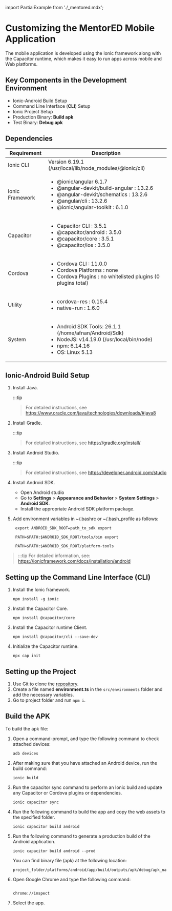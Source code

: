 import PartialExample from './_mentored.mdx';

# Customizing the MentorED Mobile Application

The <PartialExample mentored /> mobile application is developed using the Ionic framework along with the Capacitor runtime, which makes it easy to run apps across mobile and Web platforms.  

## Key Components in the Development Environment 

- Ionic-Android Build Setup
- Command Line Interface (<b>CLI</b>) Setup
- Ionic Project Setup
- Production Binary: <b>Build apk </b>
- Test Binary: <b>Debug apk</b>

## Dependencies

| Requirement         | Description    |
|--------------|-----------|
| Ionic CLI | Version 6.19.1 (/usr/local/lib/node_modules/@ionic/cli) |
| Ionic Framework | <ul><li>@ionic/angular 6.1.7 </li> <li>@angular-devkit/build-angular : 13.2.6 </li><li> @angular-devkit/schematics : 13.2.6 </li><li>@angular/cli : 13.2.6 </li><li> @ionic/angular-toolkit : 6.1.0 </li></ul> |
| Capacitor | <ul><li>Capacitor CLI : 3.5.1 </li><li>@capacitor/android : 3.5.0 </li><li>@capacitor/core : 3.5.1 </li><li>@capacitor/ios : 3.5.0</li></ul>
| Cordova | <ul><li>Cordova CLI : 11.0.0</li><li>Cordova Platforms : none</li><li>Cordova Plugins : no whitelisted plugins (0 plugins total)</li></ul>
| Utility | <ul><li>cordova-res : 0.15.4</li><li>native-run : 1.6.0</li></ul>
| System | <ul><li>Android SDK Tools: 26.1.1 (/home/afnan/Android/Sdk) </li><li>NodeJS: v14.19.0 (/usr/local/bin/node) </li><li>npm: 6.14.16 </li><li>OS: Linux 5.13</li></ul>

## Ionic-Android Build Setup

1. Install Java. 

   :::tip
   > For detailed instructions, see https://www.oracle.com/java/technologies/downloads/#java8

2. Install Gradle. 

   :::tip
   > For detailed instructions, see https://gradle.org/install/

3. Install Android Studio. 

   :::tip
   > For detailed instructions, see https://developer.android.com/studio 

4. Install Android SDK.

    - Open Android studio 
    - Go to **Settings** > **Appearance and Behavior** > **System Settings** > **Android SDK**.
    - Install the appropriate Android SDK platform package.

5. Add environment variables in ~/.bashrc or ~/.bash_profile as follows:

    ```
     export ANDROID_SDK_ROOT=path_to_sdk export 

     PATH=$PATH:$ANDROID_SDK_ROOT/tools/bin export 

     PATH=$PATH:$ANDROID_SDK_ROOT/platform-tools

    ```

> :::tip
> For detailed information, see: https://ionicframework.com/docs/installation/android

## Setting up the Command Line Interface (CLI)

1. Install the Ionic framework.
    ```
    npm install -g ionic
    ```
2. Install the Capacitor Core.

    ```
    npm install @capacitor/core
    ```
3. Install the Capacitor runtime Client.

    ```
    npm install @capacitor/cli --save-dev 
    ```
4. Initialize the Capacitor runtime.
    ```
    npx cap init
    ```

## Setting up the Project

1. Use Git to clone the [repository](https://github.com/ELEVATE-Prjoect/mentoring-mobile-app.git).
2. Create a file named **environment.ts** in the  `src/environments` folder and add the necessary variables.
3. Go to project folder and run `npm i`.

## Build the APK

To build the apk file:

1. Open a command-prompt, and type the following command to check attached devices:  

    ```
    adb devices

    ```    
2. After making sure that you have attached an Android device, run the build command:

    ```
    ionic build

    ```

3. Run the capacitor sync command to perform an Ionic build and update any Capacitor or Cordova plugins or dependencies.  

    ```
    ionic capacitor sync

    ```

4. Run the following command to build the app and copy the web assets to the specified folder.

    ```
    ionic capacitor build android

    ```

5. Run the following command to generate a production build of the Android application.

    ```
    ionic capacitor build android --prod
    
    ```

    You can find binary file (apk) at the following location: 

    ```
    project_folder/platforms/android/app/build/outputs/apk/debug/apk_name.apk

    ```

6. Open Google Chrome and type the following command: 

    ```

    chrome://inspect

    ```

7. Select the app.